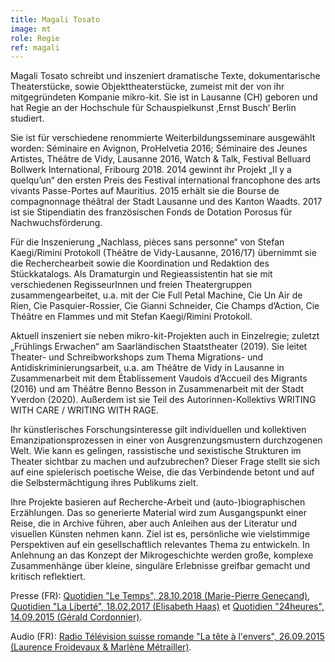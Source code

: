 ```yaml
---
title: Magali Tosato
image: mt
role: Regie
ref: magali
---
```


Magali Tosato schreibt und inszeniert dramatische Texte, dokumentarische Theaterstücke, sowie Objekttheaterstücke, zumeist mit der von ihr mitgegründeten Kompanie mikro-kit. Sie ist in Lausanne (CH) geboren und hat Regie an der Hochschule für Schauspielkunst ‚Ernst Busch‘ Berlin studiert.

Sie ist für verschiedene renommierte Weiterbildungsseminare ausgewählt worden: Séminaire en Avignon, ProHelvetia 2016; Séminaire des Jeunes Artistes, Théâtre de Vidy, Lausanne 2016, Watch & Talk, Festival Belluard Bollwerk International, Fribourg 2018. 2014 gewinnt ihr Projekt „Il y a quelqu’un“ den ersten Preis des Festival international francophone des arts vivants Passe-Portes auf Mauritius. 2015 erhält sie die Bourse de compagnonnage théâtral der Stadt Lausanne und des Kanton Waadts. 2017 ist sie Stipendiatin des französischen Fonds de Dotation Porosus für Nachwuchsförderung. 

Für die Inszenierung „Nachlass, pièces sans personne“ von Stefan Kaegi/Rimini Protokoll (Théâtre de Vidy-Lausanne, 2016/17) übernimmt sie die Recherchearbeit sowie die Koordination und Redaktion des Stückkatalogs. Als Dramaturgin und Regieassistentin hat sie mit verschiedenen RegisseurInnen und freien Theatergruppen zusammengearbeitet, u.a. mit der Cie Full Petal Machine, Cie Un Air de Rien, Cie Pasquier-Rossier, Cie Gianni Schneider, Cie Champs d’Action, Cie Théâtre en Flammes und mit Stefan Kaegi/Rimini Protokoll.

Aktuell inszeniert sie neben mikro-kit-Projekten auch in Einzelregie; zuletzt „Frühlings Erwachen“ am Saarländischen Staatstheater (2019). Sie leitet Theater- und Schreibworkshops zum Thema Migrations- und Antidiskriminierungsarbeit, u.a. am Théâtre de Vidy in Lausanne in Zusammenarbeit mit dem Établissement Vaudois d’Accueil des Migrants (2016) und am Théâtre Benno Besson in Zusammenarbeit mit der Stadt Yverdon (2020). Außerdem ist sie Teil des Autorinnen-Kollektivs WRITING WITH CARE / WRITING WITH RAGE. 

Ihr künstlerisches Forschungsinteresse gilt individuellen und kollektiven Emanzipationsprozessen in einer von Ausgrenzungsmustern durchzogenen Welt. Wie kann es gelingen, rassistische und sexistische Strukturen im Theater sichtbar zu machen und aufzubrechen? Dieser Frage stellt sie sich auf eine spielerisch poetische Weise, die das Verbindende betont und auf die Selbstermächtigung ihres Publikums zielt.

Ihre Projekte basieren auf Recherche-Arbeit und (auto-)biographischen Erzählungen. Das so generierte Material wird zum Ausgangspunkt einer Reise, die in Archive führen, aber auch Anleihen aus der Literatur und visuellen Künsten nehmen kann. Ziel ist es, persönliche wie vielstimmige Perspektiven auf ein gesellschaftlich relevantes Thema zu entwickeln. In Anlehnung an das Konzept der Mikrogeschichte werden große, komplexe Zusammenhänge über kleine, singuläre Erlebnisse greifbar gemacht und kritisch reflektiert.
 

Presse (FR): [Quotidien "Le Temps", 28.10.2018 (Marie-Pierre Genecand)](https://www.letemps.ch/culture/magali-tosato-theatre-conscient), [Quotidien "La Liberté", 18.02.2017 (Elisabeth Haas)](http://vidy.ch/sites/default/files/20170218_laliberte_tosato2_0.pdf) et [Quotidien "24heures", 14.09.2015 (Gérald Cordonnier)](http://www.24heures.ch/culture/theatre/La-jeune-metteur-en-scene-Magali-Tosato-ose-le-grand-saut-a-Vidy/story/22110262).

Audio (FR): [Radio Télévision suisse romande "La tête à l'envers", 26.09.2015 (Laurence Froidevaux & Marlène Métrailler)](http://www.rts.ch/espace-2/programmes/la-tete-a-l-envers/7077676-la-tete-a-l-envers-du-26-09-2015.html).
